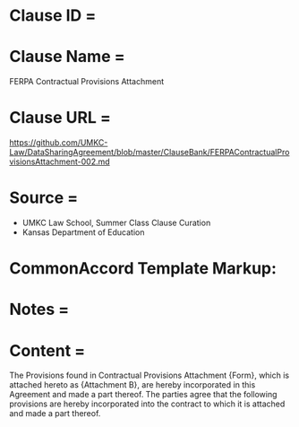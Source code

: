 # Clause ID = 


# Clause Name = 
FERPA Contractual Provisions Attachment
# Clause URL = 
https://github.com/UMKC-Law/DataSharingAgreement/blob/master/ClauseBank/FERPAContractualProvisionsAttachment-002.md
# Source = 
* UMKC Law School, Summer Class Clause Curation
* Kansas Department of Education 

# CommonAccord Template Markup:   

# Notes = 

# Content = 
The Provisions found in Contractual Provisions Attachment {Form}, which is attached hereto as {Attachment B}, are hereby incorporated in this Agreement and made a part thereof. The parties agree that the following provisions are hereby incorporated into the contract to which it is attached and made a part thereof.
